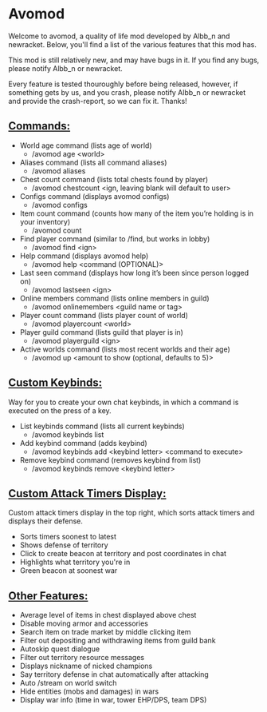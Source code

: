 # **Avomod**

Welcome to avomod, a quality of life mod developed by Albb_n and newracket. Below, you'll find a list of the various
features that this mod has.

This mod is still relatively new, and may have bugs in it. If you find any bugs, please notify Albb_n or newracket.

Every feature is tested thouroughly before being released, however, if something gets by us, and you crash, please
notify Albb_n or newracket and provide the crash-report, so we can fix it. Thanks!

## **<span style="text-decoration:underline;">Commands:</span>**

* World age command (lists age of world)
    * /avomod age &lt;world>
* Aliases command (lists all command aliases)
    * /avomod aliases
* Chest count command (lists total chests found by player)
    * /avomod chestcount &lt;ign, leaving blank will default to user>
* Configs command (displays avomod configs)
    * /avomod configs
* Item count command (counts how many of the item you’re holding is in your inventory)
    * /avomod count
* Find player command (similar to /find, but works in lobby)
    * /avomod find &lt;ign>
* Help command (displays avomod help)
    * /avomod help <command (OPTIONAL)>
* Last seen command (displays how long it’s been since person logged on)
    * /avomod lastseen &lt;ign>
* Online members command (lists online members in guild)
    * /avomod onlinemembers &lt;guild name or tag>
* Player count command (lists player count of world)
    * /avomod playercount &lt;world>
* Player guild command (lists guild that player is in)
    * /avomod playerguild &lt;ign>
* Active worlds command (lists most recent worlds and their age)
    * /avomod up &lt;amount to show (optional, defaults to 5)>

## **<span style="text-decoration:underline;">Custom Keybinds:</span>**

Way for you to create your own chat keybinds, in which a command is executed on the press of a key.

* List keybinds command (lists all current keybinds)
    * /avomod keybinds list
* Add keybind command (adds keybind)
    * /avomod keybinds add &lt;keybind letter> &lt;command to execute>
* Remove keybind command (removes keybind from list)
    * /avomod keybinds remove &lt;keybind letter>

## **<span style="text-decoration:underline;">Custom Attack Timers Display:</span>**

Custom attack timers display in the top right, which sorts attack timers and displays their defense.

* Sorts timers soonest to latest
* Shows defense of territory
* Click to create beacon at territory and post coordinates in chat
* Highlights what territory you're in
* Green beacon at soonest war

## **<span style="text-decoration:underline;">Other Features:</span>**

* Average level of items in chest displayed above chest
* Disable moving armor and accessories
* Search item on trade market by middle clicking item
* Filter out depositing and withdrawing items from guild bank
* Autoskip quest dialogue
* Filter out territory resource messages
* Displays nickname of nicked champions
* Say territory defense in chat automatically after attacking
* Auto /stream on world switch
* Hide entities (mobs and damages) in wars
* Display war info (time in war, tower EHP/DPS, team DPS)